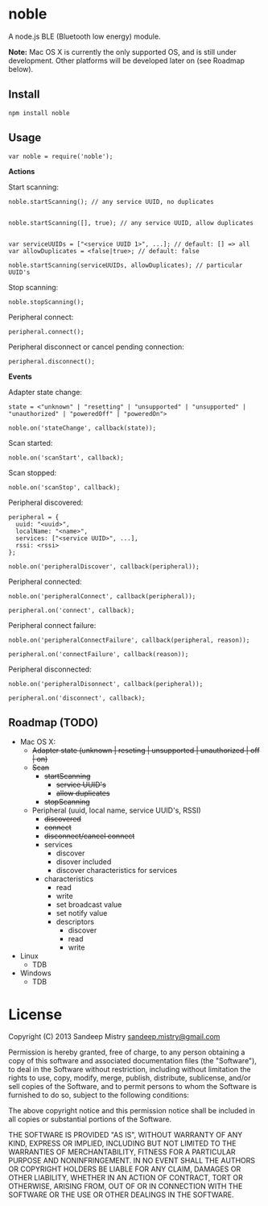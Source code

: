 noble
=====

A node.js BLE (Bluetooth low energy) module.

__Note:__ Mac OS X is currently the only supported OS, and is still under development. Other platforms will be developed later on (see Roadmap below).

Install
-------

    npm install noble

Usage
-----

    var noble = require('noble');

__Actions__

Start scanning:
    
    noble.startScanning(); // any service UUID, no duplicates


    noble.startScanning([], true); // any service UUID, allow duplicates


    var serviceUUIDs = ["<service UUID 1>", ...]; // default: [] => all
    var allowDuplicates = <false|true>; // default: false

    noble.startScanning(serviceUUIDs, allowDuplicates); // particular UUID's

Stop scanning:

    noble.stopScanning();

Peripheral connect:

    peripheral.connect();

Peripheral disconnect or cancel pending connection:

    peripheral.disconnect();

__Events__

Adapter state change:

    state = <"unknown" | "resetting" | "unsupported" | "unsupported" | "unauthorized" | "poweredOff" | "poweredOn">

    noble.on('stateChange', callback(state));

Scan started:

    noble.on('scanStart', callback);

Scan stopped:

    noble.on('scanStop', callback);

Peripheral discovered:

    peripheral = {
      uuid: "<uuid>",
      localName: "<name>",
      services: ["<service UUID>", ...],
      rssi: <rssi>
    };

    noble.on('peripheralDiscover', callback(peripheral));

Peripheral connected:

    noble.on('peripheralConnect', callback(peripheral));

    peripheral.on('connect', callback);

Peripheral connect failure:

    noble.on('peripheralConnectFailure', callback(peripheral, reason));

    peripheral.on('connectFailure', callback(reason));


Peripheral disconnected:

    noble.on('peripheralDisonnect', callback(peripheral));

    peripheral.on('disconnect', callback);

Roadmap (TODO)
--------------

 * Mac OS X:
   * ~~Adapter state (unknown | reseting | unsupported | unauthorized | off | on)~~
   * ~~Scan~~
      * ~~startScanning~~
         * ~~service UUID's~~
         * ~~allow duplicates~~
      * ~~stopScanning~~
   * Peripheral (uuid, local name, service UUID's, RSSI)
     * ~~discovered~~
     * ~~connect~~
     * ~~disconnect/cancel connect~~
     * services
       * discover
       * disover included
       * discover characteristics for services
     * characteristics
       * read
       * write
       * set broadcast value
       * set notify value
       * descriptors
         * discover
         * read
         * write
 * Linux
   * TDB
 * Windows
   * TDB
   
License
========

Copyright (C) 2013 Sandeep Mistry <sandeep.mistry@gmail.com>

Permission is hereby granted, free of charge, to any person obtaining a copy of this software and associated documentation files (the "Software"), to deal in the Software without restriction, including without limitation the rights to use, copy, modify, merge, publish, distribute, sublicense, and/or sell copies of the Software, and to permit persons to whom the Software is furnished to do so, subject to the following conditions:

The above copyright notice and this permission notice shall be included in all copies or substantial portions of the Software.

THE SOFTWARE IS PROVIDED "AS IS", WITHOUT WARRANTY OF ANY KIND, EXPRESS OR IMPLIED, INCLUDING BUT NOT LIMITED TO THE WARRANTIES OF MERCHANTABILITY, FITNESS FOR A PARTICULAR PURPOSE AND NONINFRINGEMENT. IN NO EVENT SHALL THE AUTHORS OR COPYRIGHT HOLDERS BE LIABLE FOR ANY CLAIM, DAMAGES OR OTHER LIABILITY, WHETHER IN AN ACTION OF CONTRACT, TORT OR OTHERWISE, ARISING FROM, OUT OF OR IN CONNECTION WITH THE SOFTWARE OR THE USE OR OTHER DEALINGS IN THE SOFTWARE.
